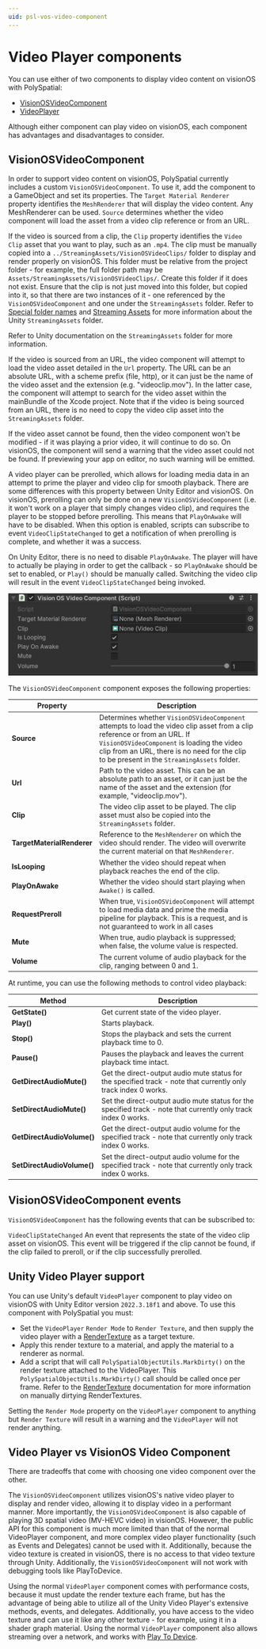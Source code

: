 ```yaml
---
uid: psl-vos-video-component
---
```

# Video Player components
You can use either of two components to display video content on visionOS with PolySpatial:

- [VisionOSVideoComponent](#visionosvideocomponent)
- [VideoPlayer](#video-player)

Although either component can play video on visionOS, each component has advantages and disadvantages to consider.

## VisionOSVideoComponent

In order to support video content on visionOS, PolySpatial currently includes a custom `VisionOSVideoComponent`. To use it, add the component to a GameObject and set its properties. The `Target Material Renderer` property identifies the `MeshRenderer` that will display the video content. Any MeshRenderer can be used. `Source` determines whether the video component will load the asset from a video clip reference or from an URL.

If the video is sourced from a clip, the `Clip` property identifies the `Video Clip` asset that you want to play, such as an `.mp4`. The clip must be manually copied into a `../StreamingAssets/VisionOSVideoClips/` folder to display and render properly on visionOS. This folder must be relative from the project folder - for example, the full folder path may be `Assets/StreamingAssets/VisionOSVideoClips/`. Create this folder if it does not exist. Ensure that the clip is not just moved into this folder, but copied into it, so that there are two instances of it - one referenced by the `VisionOSVideoComponent` and one under the `StreamingAssets` folder. Refer to [Special folder names](xref:SpecialFolders) and [Streaming Assets](xref:StreamingAssets) for more information about the Unity `StreamingAssets` folder.

Refer to Unity documentation on the `StreamingAssets` folder for more information.

If the video is sourced from an URL, the video component will attempt to load the video asset detailed in the `Url` property. The URL can be an absolute URL, with a scheme prefix (file, http), or it can just be the name of the video asset and the extension (e.g. "videoclip.mov"). In the latter case, the component will attempt to search for the video asset within the mainBundle of the Xcode project. Note that if the video is being sourced from an URL, there is no need to copy the video clip asset into the `StreamingAssets` folder.

If the video asset cannot be found, then the video component won't be modified - if it was playing a prior video, it will continue to do so. On visionOS, the component will send a warning that the video asset could not be found. If previewing your app on editor, no such warning will be emitted.

A video player can be prerolled, which allows for loading media data in an attempt to prime the player and video clip for smooth playback. There are some differences with this property between Unity Editor and visionOS. On visionOS, prerolling can only be done on a new `VisionOSVideoComponent` (i.e. it won't work on a player that simply changes video clip), and requires the player to be stopped before prerolling. This means that `PlayOnAwake` will have to be disabled. When this option is enabled, scripts can subscribe to event `VideoClipStateChanged` to get a notification of when prerolling is complete, and whether it was a success.

On Unity Editor, there is no need to disable `PlayOnAwake`. The player will have to actually be playing in order to get the callback - so `PlayOnAwake` should be set to enabled, or `Play()` should be manually called. Switching the video clip will result in the event `VideoClipStateChanged` being invoked.

![VisionOSVideoComponent](images/ReferenceGuide/VisionOSVideoComponent.png)

The `VisionOSVideoComponent` component exposes the following properties:

| **Property**               | **Description**                                                                                                                                                                                                                                                         |
|----------------------------|-------------------------------------------------------------------------------------------------------------------------------------------------------------------------------------------------------------------------------------------------------------------------|
| **Source**                 | Determines whether `VisionOSVideoComponent` attempts to load the video clip asset from a clip reference or from an URL. If `VisionOSVideoComponent` is loading the video clip from an URL, there is no need for the clip to be present in the `StreamingAssets` folder. |
| **Url**                    | Path to the video asset. This can be an absolute path to an asset, or it can just be the name of the asset and the extension (for example, "videoclip.mov").                                                                                                            |
| **Clip**                   | The video clip asset to be played. The clip asset must also be copied into the `StreamingAssets` folder.                                                                                                                                                                |
| **TargetMaterialRenderer** | Reference to the `MeshRenderer` on which the video should render. The video will overwrite the current material on that `MeshRenderer`.                                                                                                                                 |
| **IsLooping**              | Whether the video should repeat when playback reaches the end of the clip.                                                                                                                                                                                              |
| **PlayOnAwake**            | Whether the video should start playing when `Awake()` is called.                                                                                                                                                                                                        |
| **RequestPreroll**         | When true, `VisionOSVideoComponent` will attempt to load media data and prime the media pipeline for playback. This is a request, and is not guaranteed to work in all cases                                                                                            |
| **Mute**                   | When true, audio playback is suppressed; when false, the volume value is respected.                                                                                                                                                                                     |
| **Volume**                 | The current volume of audio playback for the clip, ranging between 0 and 1.                                                                                                                                                                                             |

At runtime, you can use the following methods to control video playback:

| **Method**                   | **Description**                                                                                                 |
|------------------------------|-----------------------------------------------------------------------------------------------------------------|
| **GetState()**               | Get current state of the video player.                                                                          |
| **Play()**                   | Starts playback.                                                                                                |
| **Stop()**                   | Stops the playback and sets the current playback time to 0.                                                     |
| **Pause()**                  | Pauses the playback and leaves the current playback time intact.                                                |
| **GetDirectAudioMute()**     | Get the direct-output audio mute status for the specified track - note that currently only track index 0 works. |
| **SetDirectAudioMute()**     | Set the direct-output audio mute status for the specified track - note that currently only track index 0 works. |
| **GetDirectAudioVolume()**   | Get the direct-output audio volume for the specified track - note that currently only track index 0 works.      |
| **SetDirectAudioVolume()**   | Set the direct-output audio volume for the specified track - note that currently only track index 0 works.      |

## VisionOSVideoComponent events

`VisionOSVideoComponent` has the following events that can be subscribed to:

`VideoClipStateChanged` An event that represents the state of the video clip asset on visionOS. This event will be triggered if the clip cannot be found, if the clip failed to preroll, or if the clip successfully prerolled.

<a id="video-player"></a>
## Unity Video Player support

You can use Unity's default `VideoPlayer` component to play video on visionOS with Unity Editor version `2022.3.18f1` and above. To use this component with PolySpatial you must:
* Set the `VideoPlayer` `Render Mode` to `Render Texture`, and then supply the video player with a [RenderTexture](xref:psl-vos-render-textures) as a target texture.
* Apply this render texture to a material, and apply the material to a renderer as normal.
* Add a script that will call `PolySpatialObjectUtils.MarkDirty()` on the render texture attached to the VideoPlayer. This `PolySpatialObjectUtils.MarkDirty()` call should be called once per frame. Refer to the [RenderTexture](xref:psl-vos-render-textures) documentation for more information on manually dirtying RenderTextures.

Setting the `Render Mode` property on the `VideoPlayer` component to anything but `Render Texture` will result in a warning and the `VideoPlayer` will not render anything.


## Video Player vs VisionOS Video Component

There are tradeoffs that come with choosing one video component over the other.

The `VisionOSVideoComponent` utilizes visionOS's native video player to display and render video, allowing it to display video in a performant manner. More importantly, the `VisionOSVideoComponent` is also capable of playing 3D spatial video (MV-HEVC video) in visionOS. However, the public API for this component is much more limited than that of the normal VideoPlayer component, and more complex video player functionality (such as Events and Delegates) cannot be used with it. Additionally, because the video texture is created in visionOS, there is no access to that video texture through Unity. Additionally, the `VisionOSVideoComponent` will not work with debugging tools like PlayToDevice.


Using the normal `VideoPlayer` component comes with performance costs, because it must update the render texture each frame, but has the advantage of being able to utilize all of the Unity Video Player's extensive methods, events, and delegates. Additionally, you have access to the video texture and can use it like any other texture - for example, using it in a shader graph material. Using the normal `VideoPlayer` component also allows streaming over a network, and works with [Play To Device](xref:psl-play-to-device).

